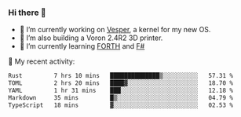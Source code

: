 ### Hi there 👋

<!--
**berkus/berkus** is a ✨ _special_ ✨ repository because its `README.md` (this file) appears on your GitHub profile.

Here are some ideas to get you started:

- 🔭 I’m currently working on ...
- 🌱 I’m currently learning ...
- 👯 I’m looking to collaborate on ...
- 🤔 I’m looking for help with ...
- 💬 Ask me about ...
- 📫 How to reach me: ...
- 😄 Pronouns: ...
- ⚡ Fun fact: ...
-->

- 🔭 I’m currently working on [Vesper](https://github.com/metta-systems/vesper), a kernel for my new OS.
- 🔭 I’m also building a Voron 2.4R2 3D printer.
- 🌱 I’m currently learning [FORTH](http://forth.com/starting-forth/) and [F#](https://fsharpforfunandprofit.com/)

💼 My recent activity:

<!--START_SECTION:waka-->

```txt
Rust         7 hrs 10 mins   ██████████████▒░░░░░░░░░░   57.31 %
TOML         2 hrs 20 mins   ████▓░░░░░░░░░░░░░░░░░░░░   18.70 %
YAML         1 hr 31 mins    ███░░░░░░░░░░░░░░░░░░░░░░   12.18 %
Markdown     35 mins         █▒░░░░░░░░░░░░░░░░░░░░░░░   04.79 %
TypeScript   18 mins         ▓░░░░░░░░░░░░░░░░░░░░░░░░   02.53 %
```

<!--END_SECTION:waka-->
